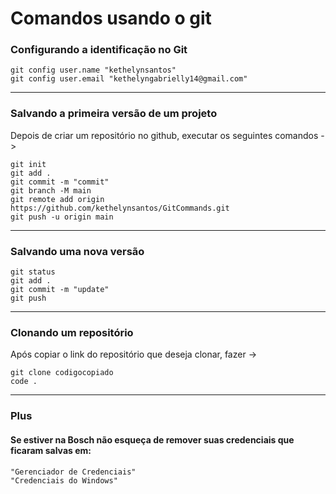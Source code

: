 # Comandos usando o git

### Configurando a identificação no Git

```
git config user.name "kethelynsantos"
git config user.email "kethelyngabrielly14@gmail.com"
```
---

### Salvando a primeira versão de um projeto

Depois de criar um repositório no github, executar os seguintes comandos ->

```
git init
git add .
git commit -m "commit"
git branch -M main
git remote add origin https://github.com/kethelynsantos/GitCommands.git
git push -u origin main
```
---

### Salvando uma nova versão
```
git status
git add .
git commit -m "update"
git push
```
---

### Clonando um repositório

Após copiar o link do repositório que deseja clonar, fazer ->
```
git clone codigocopiado
code .
```
---

### Plus

#### Se estiver na Bosch não esqueça de remover suas credenciais que ficaram salvas em:
```
"Gerenciador de Credenciais"
"Credenciais do Windows"
```
